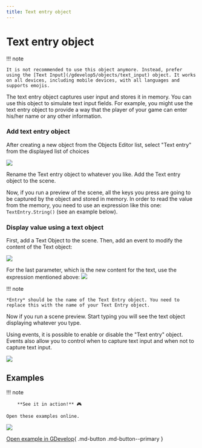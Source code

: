 ```yaml
---
title: Text entry object
---
```

# Text entry object

!!! note

    It is not recommended to use this object anymore. Instead, prefer using the [Text Input](/gdevelop5/objects/text_input) object. It works on all devices, including mobile devices, with all languages and supports emojis.

The text entry object captures user input and stores it in memory. You can use this object to simulate text input fields. For example, you might use the text entry object to provide a way that the player of your game can enter his/her name or any other information.

### Add text entry object

After creating a new object from the Objects Editor list, select "Text entry" from the displayed list of choices

![](/gdevelop5/objects/add-text-entry-object.png)

Rename the Text entry object to whatever you like. Add the Text entry object to the scene.

Now, if you run a preview of the scene, all the keys you press are going to be captured by the object and stored in memory. In order to read the value from the memory, you need to use an expression like this one: `TextEntry.String()` (see an example below).

### Display value using a text object

First, add a Text Object to the scene. Then, add an event to modify the content of the Text object:

![](/gdevelop5/objects/text-entry-object-display-value.png)

For the last parameter, which is the new content for the text, use the expression mentioned above: ![](/gdevelop5/objects/text-text-entry.png)

!!! note

    *Entry* should be the name of the Text Entry object. You need to replace this with the name of your Text Entry object.

Now if you run a scene preview. Start typing you will see the text object displaying whatever you type.

Using events, it is possible to enable or disable the "Text entry" object. Events also allow you to control when to capture text input and when not to capture text input.

![](/gdevelop5/objects/textentryobjectevents.png)

## Examples

!!! note

        **See it in action!** 🎮

    Open these examples online.

![](/gdevelop5/objects/textexample.png)

[Open example in GDevelop](https://editor.gdevelop.io/?project=example://text-entry-object){ .md-button .md-button--primary }
